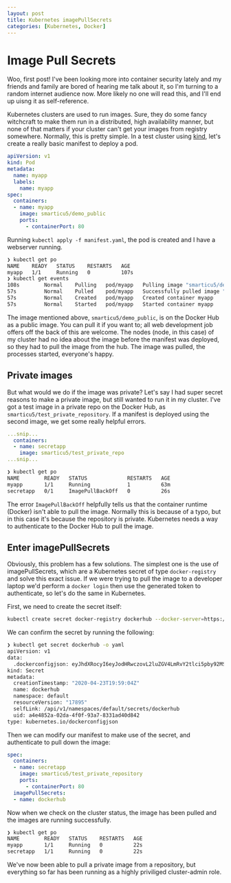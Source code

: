 ```yaml
---
layout: post
title: Kubernetes imagePullSecrets
categories: [Kubernetes, Docker]
---
```


# Image Pull Secrets

Woo, first post! I've been looking more into container security lately and my friends and family are bored of hearing me talk about it, so I'm turning to a random internet audience now. More likely no one will read this, and I'll end up uisng it as self-reference.

Kubernetes clusters are used to run images. Sure, they do some fancy witchcraft to make them run in a distributed, high availability manner, but none of that matters if your cluster can't get your images from registry somewhere. Normally, this is pretty simple. In a test cluster using [kind](https://github.com/kubernetes-sigs/kind), let's create a really basic manifest to deploy a pod.

```yaml
apiVersion: v1
kind: Pod
metadata:
  name: myapp
  labels:
    name: myapp
spec:
  containers:
  - name: myapp
    image: smarticu5/demo_public
    ports:
      - containerPort: 80
```

Running `kubectl apply -f manifest.yaml`, the pod is created and I have a webserver running. 

```bash
❯ kubectl get po
NAME    READY   STATUS    RESTARTS   AGE
myapp   1/1     Running   0          107s
❯ kubectl get events
108s        Normal    Pulling   pod/myapp   Pulling image "smarticu5/demo_public"
57s         Normal    Pulled    pod/myapp   Successfully pulled image "smarticu5/demo_public"
57s         Normal    Created   pod/myapp   Created container myapp
57s         Normal    Started   pod/myapp   Started container myapp
```

The image mentioned above, `smarticu5/demo_public`, is on the Docker Hub as a public image. You can pull it if you want to; all web development job offers off the back of this are welcome. The nodes (node, in this case) of my cluster had no idea about the image before the manifest was deployed, so they had to pull the image from the hub. The image was pulled, the processes started, everyone's happy. 

## Private images

But what would we do if the image was private? Let's say I had super secret reasons to make a private image, but still wanted to run it in my cluster. I've got a test image in a private repo on the Docker Hub, as `smarticu5/test_private_repository`. If a manifest is deployed using the second image, we get some really helpful errors. 

```yaml
...snip...
  containers:
  - name: secretapp
    image: smarticu5/test_private_repo
...snip...
```

```bash
❯ kubectl get po
NAME        READY   STATUS             RESTARTS   AGE
myapp       1/1     Running            1          63m
secretapp   0/1     ImagePullBackOff   0          26s

```

The error `ImagePullBackOff` helpfully tells us that the container runtime (Docker) isn't able to pull the image. Normally this is because of a typo, but in this case it's because the repository is private. Kubernetes needs a way to authenticate to the Docker Hub to pull the image. 

## Enter imagePullSecrets

Obviously, this problem has a few solutions. The simplest one is the use of imagePullSecrets, which are a Kubernetes secret of type `docker-registry` and solve this exact issue. If we were trying to pull the image to a developer laptop we'd perform a `docker login` then use the generated token to authenticate, so let's do the same in Kubernetes. 

First, we need to create the secret itself:

```bash
kubectl create secret docker-registry dockerhub --docker-server=https://index.docker.io/v1/ --docker-username=<smarticu5> --docker-password=<ObviouslyThisIsntMyRealPassword> --docker-email=<howdoemailswork@test.com>
```

We can confirm the secret by running the following:

```bash
❯ kubectl get secret dockerhub -o yaml
apiVersion: v1
data:
  .dockerconfigjson: eyJhdXRocyI6eyJodHRwczovL2luZGV4LmRvY2tlci5pby92MS8iOnsidXNlcm5hbWUiOiJzbWFydGljdTUiLCJwYXNzd29yZCI6IjxEaWRZb3VUaGlua0lGb3Jnb3RUb0NoYW5nZUl0SGVyZT8+IiwiZW1haWwiOiJpLnNtYXJ0OTRAZ21haWwuY29tIiwiYXV0aCI6ImMyMWhjblJwWTNVMU9raHZkMEZpYjNWMFNHVnlaVDg9In19fT09
kind: Secret
metadata:
  creationTimestamp: "2020-04-23T19:59:04Z"
  name: dockerhub
  namespace: default
  resourceVersion: "17895"
  selfLink: /api/v1/namespaces/default/secrets/dockerhub
  uid: a4e4852a-02da-4f0f-93a7-8331ad40d842
type: kubernetes.io/dockerconfigjson
```

Then we can modify our manifest to make use of the secret, and authenticate to pull down the image:

```yaml
spec:
  containers:
  - name: secretapp
    image: smarticu5/test_private_repository
    ports:
      - containerPort: 80
  imagePullSecrets:
  - name: dockerhub
```

Now when we check on the cluster status, the image has been pulled and the images are running successfully. 

```bash
❯ kubectl get po
NAME        READY   STATUS    RESTARTS   AGE
myapp       1/1     Running   0          22s
secretapp   1/1     Running   0          22s
```

We've now been able to pull a private image from a repository, but everything so far has been running as a highly priviliged cluster-admin role. 